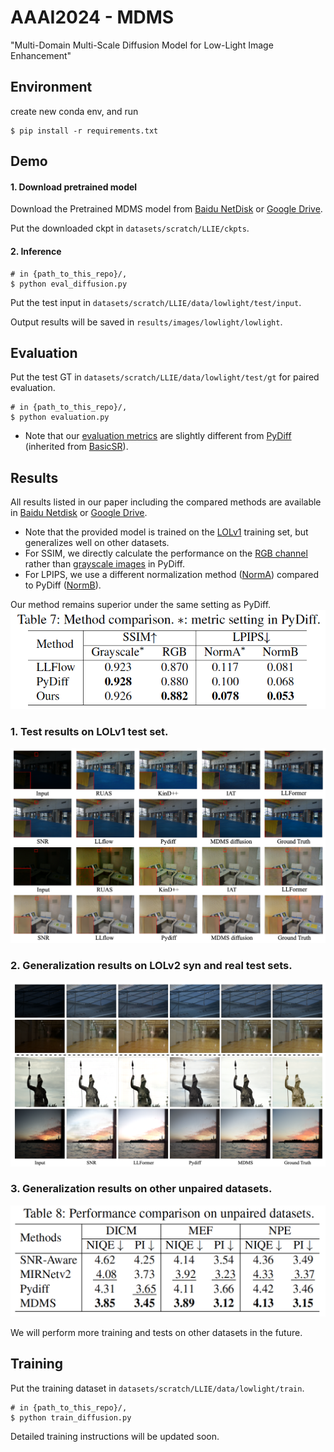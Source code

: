 # AAAI2024 - MDMS
"Multi-Domain Multi-Scale Diffusion Model for Low-Light Image Enhancement"

## Environment
create new conda env,
and run
```
$ pip install -r requirements.txt
```

## Demo
#### 1. Download pretrained model

Download the Pretrained MDMS model from [Baidu NetDisk](https://pan.baidu.com/s/1O8hOVflnLGLSLP07nXp_sg?pwd=zftu) or [Google Drive](https://drive.google.com/file/d/1RcYn6543x0TtrKwGGJMnk6Jf48qoh1TC/view?usp=sharing).

Put the downloaded ckpt in `datasets/scratch/LLIE/ckpts`.


#### 2. Inference
```
# in {path_to_this_repo}/,
$ python eval_diffusion.py
```
Put the test input in `datasets/scratch/LLIE/data/lowlight/test/input`.

Output results will be saved in `results/images/lowlight/lowlight`.

## Evaluation

Put the test GT in `datasets/scratch/LLIE/data/lowlight/test/gt` for paired evaluation.

```
# in {path_to_this_repo}/,
$ python evaluation.py
```
* Note that our [evaluation metrics](https://github.com/Oli-iver/MDMS/blob/main/evaluation.py) are slightly different from [PyDiff](https://github.com/limuloo/PyDIff/tree/862f8cc428450ef02822fd218b15705e2214ec2d/BasicSR-light/basicsr/metrics) (inherited from [BasicSR](https://github.com/XPixelGroup/BasicSR)).

## Results
All results listed in our paper including the compared methods are available in [Baidu Netdisk](https://pan.baidu.com/s/1O8hOVflnLGLSLP07nXp_sg?pwd=zftu) or [Google Drive](https://drive.google.com/file/d/1k9-vD-I5JaHj7Y9bGq1gen2TKEzEhCzs/view?usp=sharing).

* Note that the provided model is trained on the [LOLv1](https://daooshee.github.io/BMVC2018website/) training set, but generalizes well on other datasets.
* For SSIM, we directly calculate the performance on the [RGB channel](https://github.com/Oli-iver/MDMS/blob/main/evaluation.py#L49-L51) rather than [grayscale images](https://github.com/limuloo/PyDIff/blob/862f8cc428450ef02822fd218b15705e2214ec2d/BasicSR-light/basicsr/metrics/ssim_lol.py#L7C1-L12C132) in PyDiff.
* For LPIPS, we use a different normalization method ([NormA](https://github.com/Oli-iver/MDMS/blob/main/evaluation.py#L74)) compared to PyDiff ([NormB](https://github.com/limuloo/PyDIff/blob/862f8cc428450ef02822fd218b15705e2214ec2d/BasicSR-light/basicsr/metrics/lpips_lol.py#L19)).

Our method remains superior under the same setting as PyDiff.
![All text](https://github.com/Oli-iver/MDMS/blob/main/figs/com.png)

### 1. Test results on LOLv1 test set.
![All text](https://github.com/Oli-iver/MDMS/blob/main/figs/v1.png)

### 2. Generalization results on LOLv2 syn and real test sets.
![All text](https://github.com/Oli-iver/MDMS/blob/main/figs/vis.png)

### 3. Generalization results on other unpaired datasets.
![All text](https://github.com/Oli-iver/MDMS/blob/main/figs/unpaired.png)

We will perform more training and tests on other datasets in the future.

## Training
Put the training dataset in `datasets/scratch/LLIE/data/lowlight/train`.

```
# in {path_to_this_repo}/,
$ python train_diffusion.py
```

Detailed training instructions will be updated soon.
